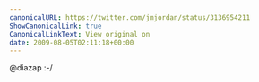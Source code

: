 ```yaml
---
canonicalURL: https://twitter.com/jmjordan/status/3136954211
ShowCanonicalLink: true
CanonicalLinkText: View original on
date: 2009-08-05T02:11:18+00:00
---
```

@diazap :-/
